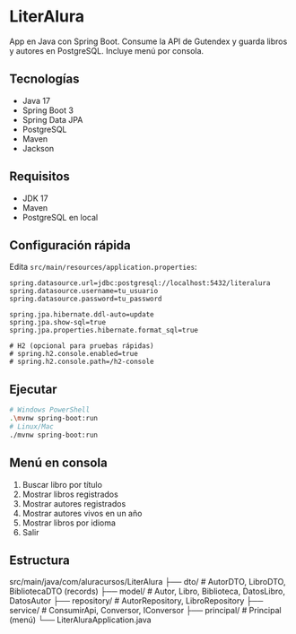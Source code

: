 # LiterAlura

App en Java con Spring Boot. Consume la API de Gutendex y guarda libros y autores en PostgreSQL. Incluye menú por consola.

## Tecnologías
- Java 17
- Spring Boot 3
- Spring Data JPA
- PostgreSQL
- Maven
- Jackson

## Requisitos
- JDK 17
- Maven
- PostgreSQL en local

## Configuración rápida
Edita `src/main/resources/application.properties`:
~~~properties
spring.datasource.url=jdbc:postgresql://localhost:5432/literalura
spring.datasource.username=tu_usuario
spring.datasource.password=tu_password

spring.jpa.hibernate.ddl-auto=update
spring.jpa.show-sql=true
spring.jpa.properties.hibernate.format_sql=true

# H2 (opcional para pruebas rápidas)
# spring.h2.console.enabled=true
# spring.h2.console.path=/h2-console
~~~

## Ejecutar
~~~bash
# Windows PowerShell
.\mvnw spring-boot:run
# Linux/Mac
./mvnw spring-boot:run
~~~

## Menú en consola
1. Buscar libro por título
2. Mostrar libros registrados
3. Mostrar autores registrados
4. Mostrar autores vivos en un año
5. Mostrar libros por idioma
0. Salir

## Estructura

src/main/java/com/aluracursos/LiterAlura
├── dto/           # AutorDTO, LibroDTO, BibliotecaDTO (records)
├── model/         # Autor, Libro, Biblioteca, DatosLibro, DatosAutor
├── repository/    # AutorRepository, LibroRepository
├── service/       # ConsumirApi, Conversor, IConversor
├── principal/     # Principal (menú)
└── LiterAluraApplication.java


